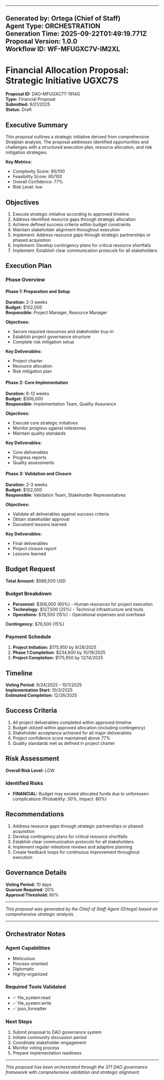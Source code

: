 
---
**Generated by:** Ortega (Chief of Staff)  
**Agent Type:** ORCHESTRATION  
**Generation Time:** 2025-09-22T01:49:19.771Z  
**Proposal Version:** 1.0.0  
**Workflow ID:** WF-MFUGXC7V-IM2XL  
---

# Financial Allocation Proposal: Strategic Initiative UGXC7S

**Proposal ID:** DAO-MFUGXC7T-1914G  
**Type:** Financial Proposal  
**Submitted:** 9/21/2025  
**Status:** Draft  

## Executive Summary

This proposal outlines a strategic initiative derived from comprehensive Stratplan analysis. The proposal addresses identified opportunities and challenges with a structured execution plan, resource allocation, and risk mitigation strategies.

**Key Metrics:**
- Complexity Score: 90/100
- Feasibility Score: 65/100  
- Overall Confidence: 77%
- Risk Level: low

## Objectives

1. Execute strategic initiative according to approved timeline
2. Address identified resource gaps through strategic allocation
3. Achieve defined success criteria within budget constraints
4. Maintain stakeholder alignment throughout execution
5. Implement: Address resource gaps through strategic partnerships or phased acquisition
6. Implement: Develop contingency plans for critical resource shortfalls
7. Implement: Establish clear communication protocols for all stakeholders

## Execution Plan

### Phase Overview

#### Phase 1: Preparation and Setup
**Duration:** 2-3 weeks  
**Budget:** $102,000  
**Responsible:** Project Manager, Resource Manager

**Objectives:**
- Secure required resources and stakeholder buy-in
- Establish project governance structure
- Complete risk mitigation setup

**Key Deliverables:**
- Project charter
- Resource allocation
- Risk mitigation plan


#### Phase 2: Core Implementation
**Duration:** 8-12 weeks  
**Budget:** $306,000  
**Responsible:** Implementation Team, Quality Assurance

**Objectives:**
- Execute core strategic initiatives
- Monitor progress against milestones
- Maintain quality standards

**Key Deliverables:**
- Core deliverables
- Progress reports
- Quality assessments


#### Phase 3: Validation and Closure
**Duration:** 2-3 weeks  
**Budget:** $102,000  
**Responsible:** Validation Team, Stakeholder Representatives

**Objectives:**
- Validate all deliverables against success criteria
- Obtain stakeholder approval
- Document lessons learned

**Key Deliverables:**
- Final deliverables
- Project closure report
- Lessons learned


## Budget Request


**Total Amount:** $586,500 USD

### Budget Breakdown
- **Personnel:** $306,000 (60%) - Human resources for project execution
- **Technology:** $127,500 (25%) - Technical infrastructure and tools
- **Operations:** $76,500 (15%) - Operational expenses and overhead

**Contingency:** $76,500 (15%)

### Payment Schedule
1. **Project Initiation:** $175,950 by 9/28/2025
2. **Phase 1 Completion:** $234,600 by 10/19/2025
3. **Project Completion:** $175,950 by 12/14/2025


## Timeline

**Voting Period:** 9/24/2025 - 10/1/2025  
**Implementation Start:** 10/3/2025  
**Estimated Completion:** 12/26/2025

## Success Criteria

1. All project deliverables completed within approved timeline
2. Budget utilized within approved allocation (including contingency)
3. Stakeholder acceptance achieved for all major deliverables
4. Project confidence score maintained above 77%
5. Quality standards met as defined in project charter

## Risk Assessment

**Overall Risk Level:** LOW

### Identified Risks
- **FINANCIAL:** Budget may exceed allocated funds due to unforeseen complications (Probability: 30%, Impact: 80%)

## Recommendations

1. Address resource gaps through strategic partnerships or phased acquisition
2. Develop contingency plans for critical resource shortfalls
3. Establish clear communication protocols for all stakeholders
4. Implement regular milestone reviews and adaptive planning
5. Create feedback loops for continuous improvement throughout execution

## Governance Details

**Voting Period:** 10 days  
**Quorum Required:** 20%  
**Approval Threshold:** 60%

---

*This proposal was generated by the Chief of Staff Agent (Ortega) based on comprehensive strategic analysis.*


---

## Orchestrator Notes

### Agent Capabilities
- Meticulous
- Process-oriented
- Diplomatic
- Highly-organized

### Required Tools Validated
- ✅ file_system:read
- ✅ file_system:write
- ✅ json_formatter

### Next Steps
1. Submit proposal to DAO governance system
2. Initiate community discussion period
3. Coordinate stakeholder engagement
4. Monitor voting process
5. Prepare implementation readiness

---

*This proposal has been orchestrated through the 371 DAO governance framework with comprehensive validation and strategic alignment.*
